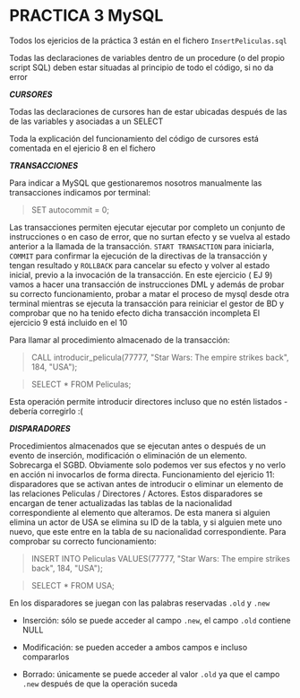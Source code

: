 # PRACTICA 3 MySQL

Todos los ejericios de la práctica 3 están en el fichero `InsertPeliculas.sql`

Todas las declaraciones de variables dentro de un procedure (o del propio script SQL) deben estar situadas al principio de todo el código, si no da error

***CURSORES***

Todas las declaraciones de cursores han de estar ubicadas después de las de las variables y asociadas a un SELECT

Toda la explicación del funcionamiento del código de cursores está comentada en el ejericio 8 en el fichero

***TRANSACCIONES***

Para indicar a MySQL que gestionaremos nosotros manualmente las transacciones indicamos por terminal:

> SET autocommit = 0;

Las transacciones permiten ejecutar ejecutar por completo un conjunto de instrucciones o en caso de error, que no surtan efecto y se vuelva al estado anterior a la llamada de la transacción. `START TRANSACTION` para iniciarla, `COMMIT` para confirmar la ejecución de la directivas de la transacción y tengan resultado y `ROLLBACK` para cancelar su efecto y volver al estado inicial, previo a la invocación de la transacción. En este ejercicio ( EJ 9) vamos a hacer una transacción de instrucciones DML y además de probar su correcto funcionamiento, probar a matar el proceso de mysql desde otra terminal mientras se ejecuta la transacción para reiniciar el gestor de BD y comprobar que no ha tenido efecto dicha transacción incompleta
El ejercicio 9 está incluido en el 10

Para llamar al procedimiento almacenado de la transacción:

> CALL introducir_pelicula(77777, "Star Wars: The empire strikes back", 184, "USA");

> SELECT * FROM Peliculas;

Esta operación permite introducir directores incluso que no estén listados - debería corregirlo :( 

***DISPARADORES*** 

Procedimientos almacenados que se ejecutan antes o después de un evento de inserción, modificación o eliminación de un elemento. Sobrecarga el SGBD.
Obviamente solo podemos ver sus efectos y no verlo en acción ni invocarlos de forma directa.
Funcionamiento del ejericio 11: disparadores que se activan antes de introducir o eliminar un elemento de las relaciones Peliculas / Directores / Actores. Estos disparadores se encargan de tener actualizadas las tablas de la nacionalidad correspondiente al elemento que alteramos. De esta manera si alguien elimina un actor de USA se elimina su ID de la tabla, y si alguien mete uno nuevo, que este entre en la tabla de su nacionalidad correspondiente. Para comprobar su correcto funcionamiento:

> INSERT INTO Peliculas VALUES(77777, "Star Wars: The empire strikes back", 184, "USA");

> SELECT * FROM USA;

En los disparadores se juegan con las palabras reservadas `.old` y `.new`

- Inserción: sólo se puede acceder al campo `.new`, el campo `.old` contiene NULL

- Modificación: se pueden acceder a ambos campos e incluso compararlos

- Borrado: únicamente se puede acceder al valor `.old` ya que el campo `.new` después de que la operación suceda
